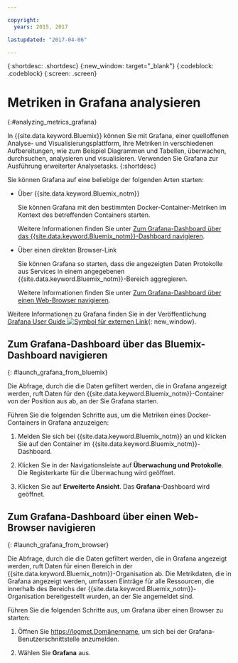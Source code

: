 ```yaml
---

copyright:
  years: 2015, 2017

lastupdated: "2017-04-06"

---
```



{:shortdesc: .shortdesc}
{:new_window: target="_blank"}
{:codeblock: .codeblock}
{:screen: .screen}

# Metriken in Grafana analysieren
{:#analyzing_metrics_grafana}

In {{site.data.keyword.Bluemix}} können Sie mit Grafana, einer quelloffenen Analyse- und Visualisierungsplattform, Ihre Metriken in verschiedenen Aufbereitungen, wie zum Beispiel Diagrammen und Tabellen, überwachen, durchsuchen, analysieren und visualisieren. Verwenden Sie Grafana zur Ausführung erweiterter Analysetasks.
{:shortdesc}

Sie können Grafana auf eine beliebige der folgenden Arten starten:

* Über {{site.data.keyword.Bluemix_notm}}

    Sie können Grafana mit den bestimmten Docker-Container-Metriken im Kontext des betreffenden Containers starten. 
    
    Weitere Informationen finden Sie unter [Zum Grafana-Dashboard über das {{site.data.keyword.Bluemix_notm}}-Dashboard navigieren](monitoring_analyzing_metrics_grafana.html#launch_grafana_from_bluemix).

* Über einen direkten Browser-Link

    Sie können Grafana so starten, dass die angezeigten Daten Protokolle aus Services in einem angegebenen {{site.data.keyword.Bluemix_notm}}-Bereich aggregieren.
    
    Weitere Informationen finden Sie unter [Zum Grafana-Dashboard über einen Web-Browser navigieren](monitoring_analyzing_metrics_grafana.html#launch_grafana_from_browser). 
    
Weitere Informationen zu Grafana finden Sie in der Veröffentlichung [Grafana User Guide ![Symbol für externen Link](../../../icons/launch-glyph.svg "Symbol für externen Link")](http://docs.grafana.org/guides/getting_started/){: new_window}.


##  Zum Grafana-Dashboard über das Bluemix-Dashboard navigieren
{: #launch_grafana_from_bluemix}

Die Abfrage, durch die die Daten gefiltert werden, die in Grafana angezeigt werden, ruft Daten für den {{site.data.keyword.Bluemix_notm}}-Container von der Position aus ab, an der Sie Grafana starten. 

Führen Sie die folgenden Schritte aus, um die Metriken eines Docker-Containers in Grafana anzuzeigen:

1. Melden Sie sich bei {{site.data.keyword.Bluemix_notm}} an und klicken Sie auf den Container im {{site.data.keyword.Bluemix_notm}}-Dashboard. 
    
2. Klicken Sie in der Navigationsleiste auf **Überwachung und Protokolle**. Die Registerkarte für die Überwachung wird geöffnet. 
    
3. Klicken Sie auf **Erweiterte Ansicht**. Das **Grafana**-Dashboard wird geöffnet.


##  Zum Grafana-Dashboard über einen Web-Browser navigieren
{: #launch_grafana_from_browser}

Die Abfrage, durch die die Daten gefiltert werden, die in Grafana angezeigt werden, ruft Daten für einen Bereich in der {{site.data.keyword.Bluemix_notm}}-Organisation ab. Die Metrikdaten, die in Grafana angezeigt werden, umfassen Einträge für alle Ressourcen, die innerhalb des Bereichs der {{site.data.keyword.Bluemix_notm}}-Organisation bereitgestellt wurden, an der Sie angemeldet sind.

Führen Sie die folgenden Schritte aus, um Grafana über einen Browser zu starten:

1. Öffnen Sie [https://logmet.<span class="keyword" data-hd-keyref="DomainName">Domänenname</span>](https://logmet.{DomainName}), um sich bei der Grafana-Benutzerschnittstelle anzumelden.

2. Wählen Sie **Grafana** aus.
     


